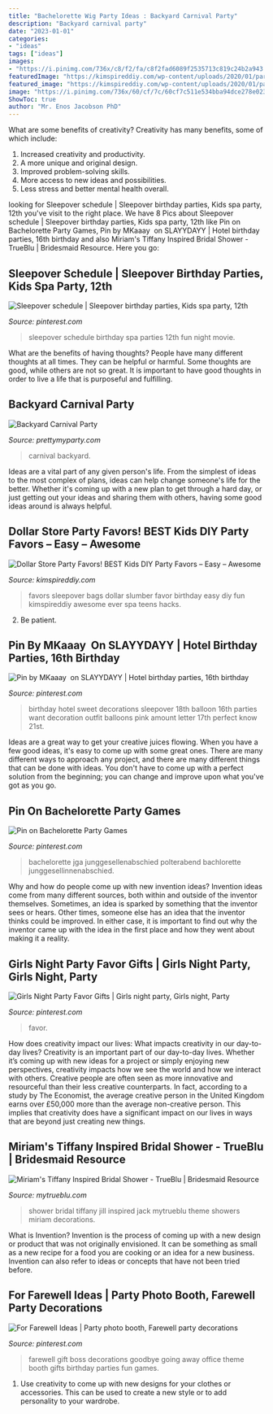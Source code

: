 ```yaml
---
title: "Bachelorette Wig Party Ideas : Backyard Carnival Party"
description: "Backyard carnival party"
date: "2023-01-01"
categories:
- "ideas"
tags: ["ideas"]
images:
- "https://i.pinimg.com/736x/c8/f2/fa/c8f2fad6089f2535713c819c24b2a943.jpg"
featuredImage: "https://kimspireddiy.com/wp-content/uploads/2020/01/party-favors-dollar-store-eyelashes-1-1.jpg"
featured_image: "https://kimspireddiy.com/wp-content/uploads/2020/01/party-favors-dollar-store-eyelashes-1-1.jpg"
image: "https://i.pinimg.com/736x/60/cf/7c/60cf7c511e534bba94dce278e0231759.jpg"
ShowToc: true
author: "Mr. Enos Jacobson PhD"
---
```



What are some benefits of creativity?
Creativity has many benefits, some of which include: 
1. Increased creativity and productivity.
2. A more unique and original design.
3. Improved problem-solving skills.
4. More access to new ideas and possibilities. 
5. Less stress and better mental health overall.

	

		
looking for Sleepover schedule | Sleepover birthday parties, Kids spa party, 12th you've visit to the right place. We have 8 Pics about Sleepover schedule | Sleepover birthday parties, Kids spa party, 12th like Pin on Bachelorette Party Games, Pin by MKaaay ️ on SLAYYDAYY | Hotel birthday parties, 16th birthday and also Miriam&#039;s Tiffany Inspired Bridal Shower - TrueBlu | Bridesmaid Resource. Here you go:
		
    
## Sleepover Schedule | Sleepover Birthday Parties, Kids Spa Party, 12th

<img loading=lazy src="https://i.pinimg.com/736x/c8/f2/fa/c8f2fad6089f2535713c819c24b2a943.jpg" onerror="this.onerror=null;this.src='https://tse3.mm.bing.net/th?id=OIP.aHqoao_xvH3hdyIA1ssxHwHaNK&amp;pid=15.1';" alt="Sleepover schedule | Sleepover birthday parties, Kids spa party, 12th">

_Source: pinterest.com_

>sleepover schedule birthday spa parties 12th fun night movie. 

	

What are the benefits of having thoughts?
People have many different thoughts at all times. They can be helpful or harmful. Some thoughts are good, while others are not so great. It is important to have good thoughts in order to live a life that is purposeful and fulfilling.

    
## Backyard Carnival Party

<img loading=lazy src="https://www.prettymyparty.com/wp-content/uploads/2017/02/Carnival-Party-Feature.jpg" onerror="this.onerror=null;this.src='https://tse3.mm.bing.net/th?id=OIP.99qR_tcktUHzmlAMBi7VhAHaKY&amp;pid=15.1';" alt="Backyard Carnival Party">

_Source: prettymyparty.com_

>carnival backyard. 

	

Ideas are a vital part of any given person's life. From the simplest of ideas to the most complex of plans, ideas can help change someone's life for the better. Whether it's coming up with a new plan to get through a hard day, or just getting out your ideas and sharing them with others, having some good ideas around is always helpful.

    
## Dollar Store Party Favors! BEST Kids DIY Party Favors – Easy – Awesome

<img loading=lazy src="https://kimspireddiy.com/wp-content/uploads/2020/01/party-favors-dollar-store-eyelashes-1-1.jpg" onerror="this.onerror=null;this.src='https://tse1.mm.bing.net/th?id=OIP.he3NaUmKcLQG_HaUE9TgzwHaJ4&amp;pid=15.1';" alt="Dollar Store Party Favors! BEST Kids DIY Party Favors – Easy – Awesome">

_Source: kimspireddiy.com_

>favors sleepover bags dollar slumber favor birthday easy diy fun kimspireddiy awesome ever spa teens hacks. 

	

2. Be patient.

    
## Pin By MKaaay ️ On SLAYYDAYY | Hotel Birthday Parties, 16th Birthday

<img loading=lazy src="https://i.pinimg.com/736x/bb/e6/b6/bbe6b6fc7b5f36c39ab2aa39f1c458b5.jpg" onerror="this.onerror=null;this.src='https://tse2.mm.bing.net/th?id=OIP.UDnKAi6-wG5U7FT-UNxakwHaJ4&amp;pid=15.1';" alt="Pin by MKaaay ️ on SLAYYDAYY | Hotel birthday parties, 16th birthday">

_Source: pinterest.com_

>birthday hotel sweet decorations sleepover 18th balloon 16th parties want decoration outfit balloons pink amount letter 17th perfect know 21st. 

	

Ideas are a great way to get your creative juices flowing. When you have a few good ideas, it's easy to come up with some great ones. There are many different ways to approach any project, and there are many different things that can be done with ideas. You don't have to come up with a perfect solution from the beginning; you can change and improve upon what you've got as you go.

    
## Pin On Bachelorette Party Games

<img loading=lazy src="https://i.pinimg.com/736x/85/08/f2/8508f23cabdab031e16d85adb3cbe711.jpg" onerror="this.onerror=null;this.src='https://tse1.mm.bing.net/th?id=OIP.1K9htKC3jkX03svyE_Co0wAAAA&amp;pid=15.1';" alt="Pin on Bachelorette Party Games">

_Source: pinterest.com_

>bachelorette jga junggesellenabschied polterabend bachlorette junggesellinnenabschied. 

	

Why and how do people come up with new invention ideas?
Invention ideas come from many different sources, both within and outside of the inventor themselves. Sometimes, an idea is sparked by something that the inventor sees or hears. Other times, someone else has an idea that the inventor thinks could be improved. In either case, it is important to find out why the inventor came up with the idea in the first place and how they went about making it a reality.

    
## Girls Night Party Favor Gifts | Girls Night Party, Girls Night, Party

<img loading=lazy src="https://i.pinimg.com/736x/25/16/6e/25166ebfd70b4a9c88606b897b1cd329.jpg" onerror="this.onerror=null;this.src='https://tse2.mm.bing.net/th?id=OIP.CBIGe77MdXkiLgef9DqKCwHaPP&amp;pid=15.1';" alt="Girls Night Party Favor Gifts | Girls night party, Girls night, Party">

_Source: pinterest.com_

>favor. 

	

How does creativity impact our lives: What impacts creativity in our day-to-day lives?
Creativity is an important part of our day-to-day lives. Whether it’s coming up with new ideas for a project or simply enjoying new perspectives, creativity impacts how we see the world and how we interact with others. Creative people are often seen as more innovative and resourceful than their less creative counterparts. In fact, according to a study by The Economist, the average creative person in the United Kingdom earns over £50,000 more than the average non-creative person. This implies that creativity does have a significant impact on our lives in ways that are beyond just creating new things.

    
## Miriam&#039;s Tiffany Inspired Bridal Shower - TrueBlu | Bridesmaid Resource

<img loading=lazy src="http://mytrueblu.com/wp-content/uploads/2013/02/miriamtiffany4.jpg" onerror="this.onerror=null;this.src='https://tse4.mm.bing.net/th?id=OIP.M4RBQG7WiBMS627OrJjnkAHaNK&amp;pid=15.1';" alt="Miriam&#039;s Tiffany Inspired Bridal Shower - TrueBlu | Bridesmaid Resource">

_Source: mytrueblu.com_

>shower bridal tiffany jill inspired jack mytrueblu theme showers miriam decorations. 

	

What is Invention?
Invention is the process of coming up with a new design or product that was not originally envisioned. It can be something as small as a new recipe for a food you are cooking or an idea for a new business. Invention can also refer to ideas or concepts that have not been tried before.

    
## For Farewell Ideas | Party Photo Booth, Farewell Party Decorations

<img loading=lazy src="https://i.pinimg.com/736x/60/cf/7c/60cf7c511e534bba94dce278e0231759.jpg" onerror="this.onerror=null;this.src='https://tse1.mm.bing.net/th?id=OIP.jcyzm3r8NOQu121MUTSG6wHaJ3&amp;pid=15.1';" alt="For Farewell Ideas | Party photo booth, Farewell party decorations">

_Source: pinterest.com_

>farewell gift boss decorations goodbye going away office theme booth gifts birthday parties fun games. 

	

1. Use creativity to come up with new designs for your clothes or accessories. This can be used to create a new style or to add personality to your wardrobe.

